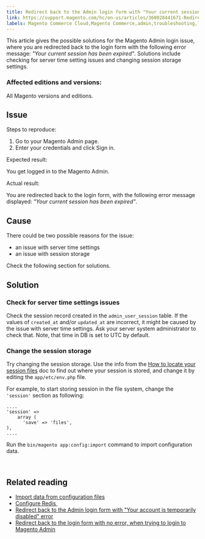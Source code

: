 ```yaml
---
title: Redirect back to the Admin login form with "Your current session has been expired" error
link: https://support.magento.com/hc/en-us/articles/360028441671-Redirect-back-to-the-Admin-login-form-with-Your-current-session-has-been-expired-error
labels: Magento Commerce Cloud,Magento Commerce,admin,troubleshooting,login
---
```


<p>This article gives the possible solutions for the Magento Admin login issue, where you are redirected back to the login form with the following error message: <em>"Your current session has been expired"</em>. Solutions include checking for server time setting issues and changing session storage settings.</p>
<h3>Affected editions and versions: </h3>
<p>All Magento versions and editions.</p>
<h2>Issue</h2>
<p>Steps to reproduce:</p>
<ol>
<li>Go to your Magento Admin page.</li>
<li>Enter your credentials and click Sign in.</li>
</ol>
<p>Expected result:</p>
<p>You get logged in to the Magento Admin.</p>
<p>Actual result:</p>
<p>You are redirected back to the login form, with the following error message displayed: <em>"Your current session has been expired"</em>.</p>
<h2>Cause</h2>
<p>There could be two possible reasons for the issue:</p>
<ul>
<li>an issue with server time settings</li>
<li>an issue with session storage</li>
</ul>
<p>Check the following section for solutions.</p>
<h2>Solution</h2>
<h3>Check for server time settings issues</h3>
<p>Check the session record created in the <code>admin_user_session</code> table. If the values of <code>created_at</code> and/or <code>updated_at</code> are incorrect, it might be caused by the issue with server time settings. Ask your server system administrator to check that. Note, that time in DB is set to UTC by default.</p>
<h3>Change the session storage</h3>
<p>Try changing the session storage. Use the info from the <a href="https://devdocs.magento.com/guides/v2.3/config-guide/sessions.html">How to locate your session files</a> doc to find out where your session is stored, and change it by editing the <code>app/etc/env.php</code> file.</p>
<p>For example, to start storing session in the file system, change the <code>'session'</code> section as following:</p>
<pre><code class="language-php">....
'session' =&gt; 
    array (
      'save' =&gt; 'files',
),
....</code></pre>
<p>Run the <code>bin/magento app:config:import</code> command to import configuration data.</p>
<p> </p>
<h2>Related reading</h2>
<ul>
<li><a href="https://devdocs.magento.com/guides/v2.3/config-guide/cli/config-cli-subcommands-config-mgmt-import.html">Import data from configuration files</a></li>
<li><a href="https://devdocs.magento.com/guides/v2.3/config-guide/redis/config-redis.html">Configure Redis </a></li>
<li><a href="https://support.magento.com/hc/en-us/articles/360028606831">Redirect back to the Admin login form with "Your account is temporarily disabled" error</a></li>
<li><a href="https://support.magento.com/hc/en-us/articles/360028606711">Redirect back to the login form with no error, when trying to login to Magento Admin</a></li>
</ul>